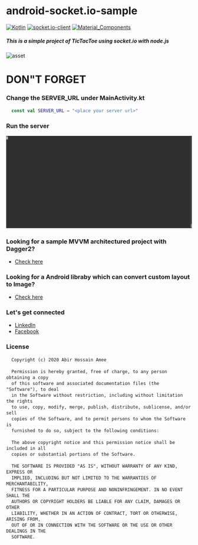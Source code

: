 # android-socket.io-sample
[![Kotlin](https://img.shields.io/badge/kotlin-1.3.72-brightgreen)](https://kotlinlang.org/)
[![socket.io-client](https://img.shields.io/badge/socket.io_client-1.0.0-orange)](https://github.com/abiramee/android-socket.io-sample)
[![Material_Components](https://img.shields.io/badge/Material_Components-1.2.0-darkblue)](https://github.com/material-components/material-components-android)

##### This is a simple project of TicTacToe using socket.io with node.js

![asset](screenshots/tictoctoe.gif)

# DON"T FORGET
### Change the SERVER_URL under MainActivity.kt
  ```kotlin
    const val SERVER_URL = "<place your server url>"
  ```
### Run the server
![asset](screenshots/terminal.gif)

### Looking for a sample MVVM architectured project with Dagger2?
- [Check here](https://github.com/abiramee/mvvm-rxkotlin-sample-code)

### Looking for a Android libraby which can convert custom layout to Image?
- [Check here](https://github.com/abiramee/ImageFromLayout)

### Let's get connected
- [LinkedIn](https://www.linkedin.com/in/abiramee/)
- [Facebook](http://facebook.com/hossain.amee)

### License
```
  Copyright (c) 2020 Abir Hossain Amee

  Permission is hereby granted, free of charge, to any person obtaining a copy
  of this software and associated documentation files (the "Software"), to deal
  in the Software without restriction, including without limitation the rights
  to use, copy, modify, merge, publish, distribute, sublicense, and/or sell
  copies of the Software, and to permit persons to whom the Software is
  furnished to do so, subject to the following conditions:

  The above copyright notice and this permission notice shall be included in all
  copies or substantial portions of the Software.

  THE SOFTWARE IS PROVIDED "AS IS", WITHOUT WARRANTY OF ANY KIND, EXPRESS OR
  IMPLIED, INCLUDING BUT NOT LIMITED TO THE WARRANTIES OF MERCHANTABILITY,
  FITNESS FOR A PARTICULAR PURPOSE AND NONINFRINGEMENT. IN NO EVENT SHALL THE
  AUTHORS OR COPYRIGHT HOLDERS BE LIABLE FOR ANY CLAIM, DAMAGES OR OTHER
  LIABILITY, WHETHER IN AN ACTION OF CONTRACT, TORT OR OTHERWISE, ARISING FROM,
  OUT OF OR IN CONNECTION WITH THE SOFTWARE OR THE USE OR OTHER DEALINGS IN THE
  SOFTWARE.

 ```
